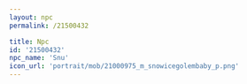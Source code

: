 ```yaml
---
layout: npc
permalink: /21500432

title: Npc
id: '21500432'
npc_name: 'Snu'
icon_url: 'portrait/mob/21000975_m_snowicegolembaby_p.png'
---
```

